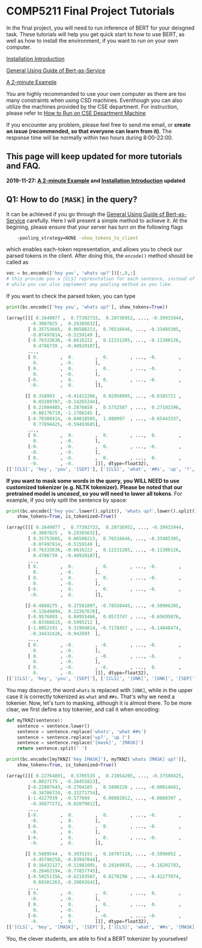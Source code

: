 # COMP5211 Final Project Tutorials

In the final project, you will need to run inference of BERT for your deisgned
task. These tutorials will help you get quick start to how to use BERT, as well
as how to install the environment, if you want to run on your own computer.

[Installation Introduction](Bert-as-Service_Install.md)

[General Using Guide of Bert-as-Service](https://github.com/hanxiao/bert-as-service#book-tutorial)

[A 2-minute Example](application.md)

You are highly recommanded to use your own computer as there are too many constraints
when using CSD machines. Eventhough you can also utilize the machines provided by the 
CSE department. For instruction, please refer to 
[How to Run on CSE Department Machine](cse_lab_machine.md)

<!-- **Don't forget to register your group at [this link](http://bit.ly/comp5211group)** -->

If you encounter any problem, please feel free to send me email, or **create an 
issue (recommended, so that everyone can learn from it)**. The response time will be normally within two hours during 8:00-22:00.

This page will keep updated for more tutorials and FAQ.
----

**2019-11-27: [A 2-minute Example](application.md) and [Installation Introduction](Bert-as-Service_Install.md) updated**

## Q1: How to do `[MASK]` in the query?

It can be achieved if you go through the [General Using Guide of Bert-as-Service](https://github.com/hanxiao/bert-as-service#book-tutorial) carefully. 
Here I will present a simple method to achieve it. At the begining, please ensure that your server has turn on the following flags

```bash
    -pooling_strategy=NONE -show_tokens_to_client
```

which enables each-token representation, and allows you to check our parsed 
tokens in the client. After doing this, the `encode()` method should be called as

```python
vec = bc.encode(['hey you', 'whats up?'])[:,0,:]
# this provide you a [CLS] represntation for each sentence, instead of mean pooling.
# while you can also implement any pooling method as you like.
```

If you want to check the parsed token, you can type

```python
print(bc.encode(['hey you', 'whats up?'], show_tokens=True))

(array([[[ 0.1649077 ,  0.77392733,  0.20736952, ..., -0.39933944,
         -0.3007825 ,  0.29385632],
        [ 0.35753685,  0.06508213,  0.76516646, ..., -0.33485305,
         -0.07497814, -0.5159149 ],
        [-0.76333636, -0.6616222 ,  0.12231285, ..., -0.11380126,
          0.4786739 , -0.48920187],
        ...,
        [ 0.        ,  0.        ,  0.        , ..., -0.        ,
          0.        , -0.        ],
        [ 0.        ,  0.        ,  0.        , ..., -0.        ,
          0.        , -0.        ],
        [-0.        ,  0.        ,  0.        , ..., -0.        ,
         -0.        ,  0.        ]],

       [[ 0.318993  , -0.41422266,  0.02958095, ..., -0.6185721 ,
          0.03289787, -0.14265244],
        [ 0.21804485, -0.2876658 ,  0.5752587 , ...,  0.27102396,
         -0.08176719, -1.1708245 ],
        [-0.70380414, -0.84018505,  1.080997  , ..., -0.65443337,
          0.77894425, -0.59493685],
        ...,
        [ 0.        ,  0.        ,  0.        , ...,  0.        ,
          0.        , -0.        ],
        [-0.        , -0.        ,  0.        , ..., -0.        ,
         -0.        , -0.        ],
        [ 0.        , -0.        ,  0.        , ...,  0.        ,
         -0.        , -0.        ]]], dtype=float32), 
[['[CLS]', 'hey', 'you', '[SEP]'], ['[CLS]', 'what', '##s', 'up', '?', '[SEP]']])
```

**If you want to mask some words in the query, you WILL NEED to use customized tokenizer (e.g. NLTK tokenizer).**
**Please be noted that our pretrained model is _uncased_, so you will need to lower**
**all tokens**. For example, if you only split the sentence by space:

```python
print(bc.encode(['hey you'.lower().split(), 'whats up?'.lower().split()], 
    show_tokens=True, is_tokenized=True))

(array([[[ 0.1649077 ,  0.77392733,  0.20736952, ..., -0.39933944,
         -0.3007825 ,  0.29385632],
        [ 0.35753685,  0.06508213,  0.76516646, ..., -0.33485305,
         -0.07497814, -0.5159149 ],
        [-0.76333636, -0.6616222 ,  0.12231285, ..., -0.11380126,
          0.4786739 , -0.48920187],
        ...,
        [ 0.        ,  0.        ,  0.        , ..., -0.        ,
          0.        , -0.        ],
        [ 0.        ,  0.        ,  0.        , ..., -0.        ,
          0.        , -0.        ],
        [-0.        ,  0.        ,  0.        , ..., -0.        ,
         -0.        ,  0.        ]],

       [[-0.4868275 ,  0.37581897, -0.78558445, ..., -0.50906205,
         -0.12649894,  0.22267678],
        [-0.9576893 ,  0.84955466,  0.0573747 , ..., -0.65695876,
         -0.03366615, -0.5995212 ],
        [-1.0952191 ,  0.31994814, -0.7178457 , ..., -0.14848474,
         -0.34432426, -0.942693  ],
        ...,
        [ 0.        , -0.        , -0.        , ..., -0.        ,
          0.        , -0.        ],
        [ 0.        , -0.        , -0.        , ..., -0.        ,
          0.        , -0.        ],
        [ 0.        , -0.        , -0.        , ...,  0.        ,
          0.        , -0.        ]]], dtype=float32), 
[['[CLS]', 'hey', 'you', '[SEP]'], ['[CLS]', '[UNK]', '[UNK]', '[SEP]']])
```

You may discover, the word `whats` is replaced with `[UNK]`, while in the upper
case it is correctly tokenized as `what` and `##s`. That's why we need a tokenier. 
Now, let's turn to masking, although it is almost there. To be more clear, we 
first define a toy tokenier, and call it when encoding:

```python
def myTKNZ(sentence):
    sentence = sentence.lower()
    sentence = sentence.replace('whats', 'what ##s')
    sentence = sentence.replace('up?', 'up ?')
    sentence = sentence.replace('[mask]', '[MASK]')
    return sentence.split(' ')

print(bc.encode([myTKNZ('hey [MASK]'), myTKNZ('whats [MASK] up?')], 
    show_tokens=True, is_tokenized=True))

(array([[[ 0.22764891,  0.5705535 ,  0.21054205, ..., -0.37580425,
         -0.8027175 , -0.26455823],
        [-0.22807643, -0.2704285 ,  0.5898228 , ..., -0.00814681,
         -0.34706724, -0.33271754],
        [-1.4227939 , -0.577669  ,  0.00882812, ..., -0.0088397 ,
         -0.36877272, -0.02079812],
        ...,
        [-0.        ,  0.        ,  0.        , ..., -0.        ,
         -0.        ,  0.        ],
        [-0.        ,  0.        ,  0.        , ..., -0.        ,
         -0.        ,  0.        ],
        [-0.        ,  0.        ,  0.        , ..., -0.        ,
         -0.        ,  0.        ]],

       [[ 0.5089544 ,  0.3035191 ,  0.10707118, ..., -0.5996052 ,
         -0.45790258, -0.03997044],
        [ 0.16432127, -0.11981091,  0.28169835, ..., -0.18201783,
         -0.26462194, -0.77857745],
        [-0.59251356, -0.62193507,  0.8270298 , ..., -0.42277074,
          0.60381263, -0.20892641],
        ...,
        [ 0.        , -0.        ,  0.        , ...,  0.        ,
         -0.        , -0.        ],
        [ 0.        ,  0.        ,  0.        , ...,  0.        ,
          0.        , -0.        ],
        [-0.        ,  0.        , -0.        , ..., -0.        ,
         -0.        ,  0.        ]]], dtype=float32), 
[['[CLS]', 'hey', '[MASK]', '[SEP]'], ['[CLS]', 'what', '##s', '[MASK]', 'up', '?', '[SEP]']])
```

You, the clever students, are able to find a BERT tokenizer by yourselves!